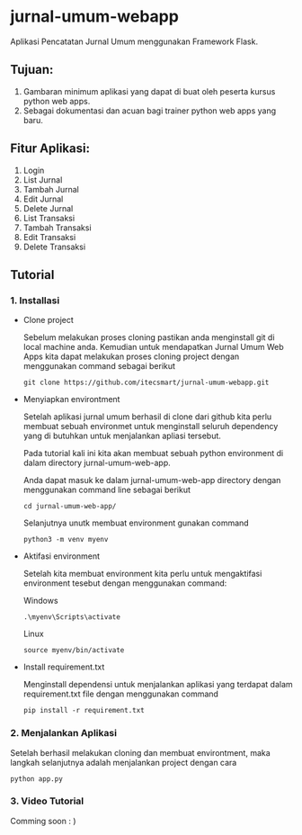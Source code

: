 # jurnal-umum-webapp
Aplikasi Pencatatan Jurnal Umum menggunakan Framework Flask.

## Tujuan:
1. Gambaran minimum aplikasi yang dapat di buat oleh peserta kursus python web apps.
2. Sebagai dokumentasi dan acuan bagi trainer python web apps yang baru.


## Fitur Aplikasi:
1. Login
2. List Jurnal
3. Tambah Jurnal
4. Edit Jurnal
5. Delete Jurnal  
6. List Transaksi
7. Tambah Transaksi
8. Edit Transaksi
9. Delete Transaksi

## Tutorial
### 1. Installasi
   - Clone project
    
      Sebelum melakukan proses cloning pastikan anda menginstall git di local machine anda. Kemudian untuk mendapatkan Jurnal Umum Web Apps kita dapat melakukan proses cloning project dengan menggunakan command sebagai berikut 
      ```
      git clone https://github.com/itecsmart/jurnal-umum-webapp.git
      ```
   - Menyiapkan environtment

      Setelah aplikasi jurnal umum berhasil di clone dari github kita perlu membuat sebuah environmet untuk menginstall seluruh dependency yang di butuhkan untuk menjalankan apliasi tersebut.
      
      Pada tutorial kali ini kita akan membuat sebuah python environment di dalam directory jurnal-umum-web-app.

      Anda dapat masuk ke dalam jurnal-umum-web-app directory dengan menggunakan command line sebagai berikut

        ```
        cd jurnal-umum-web-app/
        ```
      Selanjutnya unutk membuat environment gunakan command 

      ```
      python3 -m venv myenv 
      ```

  - Aktifasi environment
   
    Setelah kita membuat environment kita perlu untuk mengaktifasi environment tesebut dengan menggunakan command:
      
      Windows
      ```
      .\myenv\Scripts\activate
      ```
      
      Linux

      ```
      source myenv/bin/activate
      ```
   - Install requirement.txt
    
      Menginstall dependensi untuk menjalankan aplikasi yang terdapat dalam requirement.txt file dengan menggunakan command
      ```
      pip install -r requirement.txt
      ``` 
### 2. Menjalankan Aplikasi
   
   Setelah berhasil melakukan cloning dan membuat environtment, maka langkah selanjutnya adalah menjalankan project dengan cara
   ```
   python app.py
   ```
### 3. Video Tutorial
   
   Comming soon : )